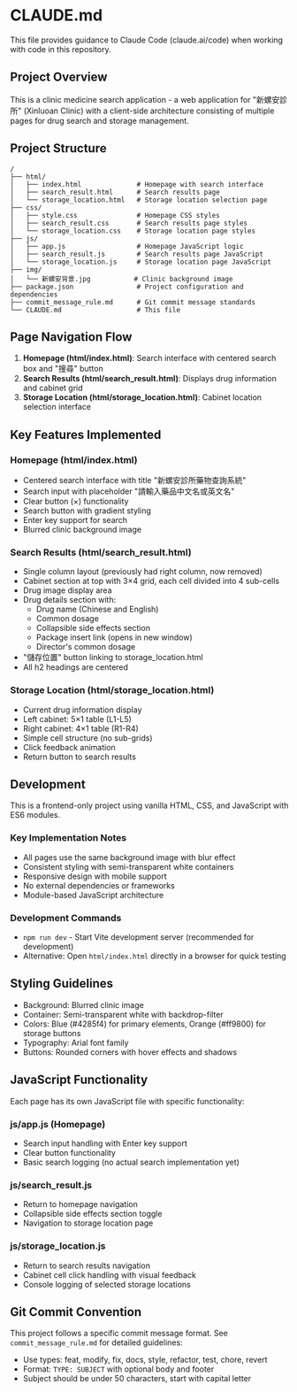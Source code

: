 # CLAUDE.md

This file provides guidance to Claude Code (claude.ai/code) when working with code in this repository.

## Project Overview

This is a clinic medicine search application - a web application for "新螺安診所" (Xinluoan Clinic) with a client-side architecture consisting of multiple pages for drug search and storage management.

## Project Structure

```
/
├── html/
│   ├── index.html              # Homepage with search interface
│   ├── search_result.html      # Search results page
│   └── storage_location.html   # Storage location selection page
├── css/
│   ├── style.css               # Homepage CSS styles
│   ├── search_result.css       # Search results page styles
│   └── storage_location.css    # Storage location page styles
├── js/
│   ├── app.js                  # Homepage JavaScript logic
│   ├── search_result.js        # Search results page JavaScript
│   └── storage_location.js     # Storage location page JavaScript
├── img/
│   └── 新螺安背景.jpg           # Clinic background image
├── package.json                # Project configuration and dependencies
├── commit_message_rule.md      # Git commit message standards
└── CLAUDE.md                   # This file
```

## Page Navigation Flow

1. **Homepage (html/index.html)**: Search interface with centered search box and "搜尋" button
2. **Search Results (html/search_result.html)**: Displays drug information and cabinet grid
3. **Storage Location (html/storage_location.html)**: Cabinet location selection interface

## Key Features Implemented

### Homepage (html/index.html)
- Centered search interface with title "新螺安診所藥物查詢系統"
- Search input with placeholder "請輸入藥品中文名或英文名"
- Clear button (×) functionality
- Search button with gradient styling
- Enter key support for search
- Blurred clinic background image

### Search Results (html/search_result.html)
- Single column layout (previously had right column, now removed)
- Cabinet section at top with 3×4 grid, each cell divided into 4 sub-cells
- Drug image display area
- Drug details section with:
  - Drug name (Chinese and English)
  - Common dosage
  - Collapsible side effects section
  - Package insert link (opens in new window)
  - Director's common dosage
- "儲存位置" button linking to storage_location.html
- All h2 headings are centered

### Storage Location (html/storage_location.html)
- Current drug information display
- Left cabinet: 5×1 table (L1-L5)
- Right cabinet: 4×1 table (R1-R4)
- Simple cell structure (no sub-grids)
- Click feedback animation
- Return button to search results

## Development

This is a frontend-only project using vanilla HTML, CSS, and JavaScript with ES6 modules.

### Key Implementation Notes
- All pages use the same background image with blur effect
- Consistent styling with semi-transparent white containers
- Responsive design with mobile support
- No external dependencies or frameworks
- Module-based JavaScript architecture

### Development Commands
- `npm run dev` - Start Vite development server (recommended for development)
- Alternative: Open `html/index.html` directly in a browser for quick testing

## Styling Guidelines

- Background: Blurred clinic image
- Container: Semi-transparent white with backdrop-filter
- Colors: Blue (#4285f4) for primary elements, Orange (#ff9800) for storage buttons
- Typography: Arial font family
- Buttons: Rounded corners with hover effects and shadows

## JavaScript Functionality

Each page has its own JavaScript file with specific functionality:

### js/app.js (Homepage)
- Search input handling with Enter key support
- Clear button functionality
- Basic search logging (no actual search implementation yet)

### js/search_result.js
- Return to homepage navigation
- Collapsible side effects section toggle
- Navigation to storage location page

### js/storage_location.js
- Return to search results navigation
- Cabinet cell click handling with visual feedback
- Console logging of selected storage locations

## Git Commit Convention

This project follows a specific commit message format. See `commit_message_rule.md` for detailed guidelines:
- Use types: feat, modify, fix, docs, style, refactor, test, chore, revert
- Format: `TYPE: SUBJECT` with optional body and footer
- Subject should be under 50 characters, start with capital letter